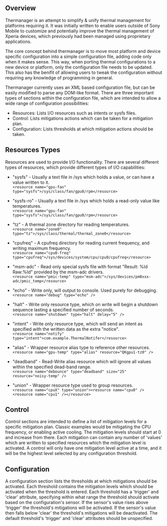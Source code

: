 ## Overview ##
Thermanager is an attempt to simplify & unify thermal management for platforms requiring it.  It was initially written to enable users outside of Sony Mobile to customize and potentially improve the thermal management of Xperia devices, which previously had been managed using proprietary applications.

The core concept behind thermanager is to move most platform and device specific configuration into a simple configuration file, adding code only when it makes sense.  This way, when porting thermal configurations to a new device or platform, only the configuration file needs to be updated.  This also has the benifit of allowing users to tweak the configuration without requiring any knowledge of programming in general.

Thermanager currently uses an XML based configuration file, but can be easily modified to parse any DOM-like format.  There are three important types of sections within the configuration file, which are intended to allow a wide range of configuration possibilities:
* Resources: Lists I/O resources such as intents or sysfs files.
* Control: Lists mitigations actions which can be taken for a mitigation plan.
* Configuration: Lists thresholds at which mitigation actions should be taken.

## Resources Types ##
Resources are used to provide I/O functionality.  There are several different types of resources, which provide different types of I/O capabilities:
* "sysfs" - Usually a text file in /sys which holds a value, or can have a value written to it.  
`<resource name="gpu-fan" type="sysfs">/sys/class/fan/gpu0/rpm</resource>`

* "sysfs-ro" - Usually a text file in /sys which holds a read-only value like temperatures.  
`<resource name="gpu-fan" type="sysfs">/sys/class/fan/gpu0/rpm</resource>`

* "tz" - A thermal zone directory for reading temperatures.  
`<resource name="zone0" type="tz">/sys/class/thermal/thermal_zone0</resource>`

* "cpufreq" - A cpufreq directory for reading current frequency, and writing maximum frequency.  
`<resource name="cpu0-freq" type="cpufreq">/sys/devices/system/cpu/cpu0/cpufreq</resource>`

* "msm-adc" - Read only special sysfs file with format "Result: %ld Raw:%ld" provided by the msm-adc drivers.  
`<resource name="pmic-temp" type="msm-adc">/sys/devices/pm8xxx-adc/pmic_temp</resource>`

* "echo" - Write only, will output to console. Used purely for debugging.  
`<resource name="debug" type="echo" />`

* "halt" - Write only resource type, which on write will begin a shutdown sequence lasting a specified number of seconds.  
`<resource name="shutdown" type="halt" delay="5" />`

* "intent" - Write only resource type, which will send an intent as specified with the written data as the extra "notice".  
`<resource name="notify" type="intent">com.example.ThermalNotifer</resource>`

* "alias" - Wrapper resource alias type to reference other resources.  
`<resource name="gpu-temp" type="alias" resource="QKgpu1-tz0" />`

* "deadband" - Read-Write alias resource which will ignore all values within the specified dead-band range.  
`<resource name="debounce" type="deadband" size="25" resource="noisy-temp" />`

* "union" - Wrapper resource type used to group resources.  
`<resource name="cpuX" type="union"><resource name="cpu0" /><resource name="cpu1" /></resource>`

## Control ##
Control sections are intended to define a list of mitigation levels for a specific mitigation plan. Classic examples would be mitigating the CPU frequency, or enabling active cooling. The mitigation levels should start at 0 and increase from there.  Each mitigation can contain any number of 'values' which are written to specified resources which the mitigation level is activated.  A control will only have one mitigation level active at a time, and it will be the highest level selected by any configuration threshold.

## Configuration ##
A configuration section lists the thresholds at which mitigations should be activated.  Each threshold contains the mitigation levels which should be activated when the threshold is entered. Each threshold has a 'trigger' and 'clear' attribute, specifying within what range the threshold should activate based on the configuration's sensor.  If the sensor's value rises above 'trigger' the threshold's mitigations will be activated. If the sensor's value then falls below 'clear' the threshold's mitigations will be deactivated.  The default threshold's 'trigger' and 'clear' attributes should be unspecified.
